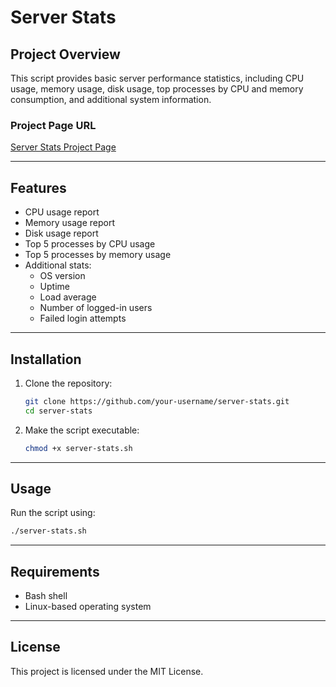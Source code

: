 # Server Stats

## Project Overview
This script provides basic server performance statistics, including CPU usage, memory usage, disk usage, top processes by CPU and memory consumption, and additional system information.

### Project Page URL
[Server Stats Project Page](https://roadmap.sh/projects/server-stats)

---

## Features
- CPU usage report
- Memory usage report
- Disk usage report
- Top 5 processes by CPU usage
- Top 5 processes by memory usage
- Additional stats:
  - OS version
  - Uptime
  - Load average
  - Number of logged-in users
  - Failed login attempts

---

## Installation
1. Clone the repository:
   ```bash
   git clone https://github.com/your-username/server-stats.git
   cd server-stats
   ```
2. Make the script executable:
   ```bash
   chmod +x server-stats.sh
   ```

---

## Usage
Run the script using:
```bash
./server-stats.sh
```

---

## Requirements
- Bash shell
- Linux-based operating system

---

## License
This project is licensed under the MIT License.
